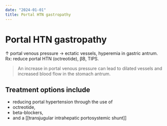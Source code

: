 ```yaml
---
date: "2024-01-01"
title: Portal HTN gastropathy
---
```



# Portal HTN gastropathy

↑ portal venous pressure → ectatic vessels, hyperemia in gastric antrum. Rx: reduce portal HTN (octreotide), βB, TIPS.

> An increase in portal venous pressure can lead to dilated vessels and increased blood flow in the stomach antrum.

## Treatment options include

* reducing portal hypertension through the use of
* octreotide,
* beta-blockers,
* and a [[transjugular intrahepatic portosystemic shunt]]
